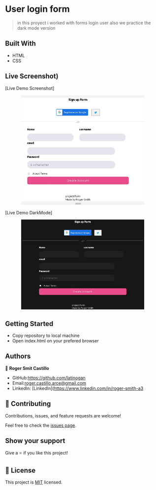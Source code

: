 # User login form

> in this proyect i worked with forms login user also we practice the dark mode version

## Built With
- HTML
- CSS


## Live Screenshot)

[Live Demo Screenshot]

<div align="center">
    <img src="/screenshot/Capturaform.JPG" width="400px"</img> 
</div>


[Live Demo DarkMode]

<div align="center">
    <img src="/screenshot/Capturadarkmodeform.JPG" width="400px"</img> 
</div>





## Getting Started

- Copy repository to local machine
- Open index.html on your prefered browser

## Authors

👤 **Roger Smit Castillo**

- GitHub:https://github.com/latinogan
- Email:roger.castillo.arce@gmail.com 
- LinkedIn: [LinkedIn](https://www.linkedin.com/in/roger-smith-a3


## 🤝 Contributing

Contributions, issues, and feature requests are welcome!

Feel free to check the [issues page](../../issues/).

## Show your support

Give a ⭐️ if you like this project!

## 📝 License

This project is [MIT](./MIT.md) licensed.